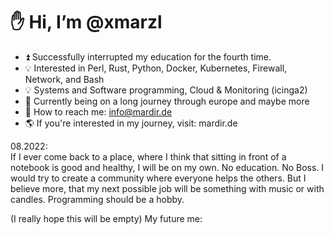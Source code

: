 # :hand: Hi, I’m @xmarzl
- :arrow_double_up: Successfully interrupted my education for the fourth time.
- :bulb: Interested in Perl, Rust, Python, Docker, Kubernetes, Firewall, Network, and Bash
- :bulb: Systems and Software programming, Cloud & Monitoring (icinga2)
- :seedling: Currently being on a long journey through europe and maybe more
- :email: How to reach me: info@mardir.de
- :earth_americas: If you're interested in my journey, visit: mardir.de

08.2022:  
If I ever come back to a place, where I think that sitting in front of a notebook is good and healthy, I will be on my own. No education. No Boss. I would try to create a community where everyone helps the others. But I believe more, that my next possible job will be something with music or with candles. Programming should be a hobby.

(I really hope this will be empty)
My future me:


<!---
xmarzl/xmarzl is a ✨ special ✨ repository because you are ✨ special ✨
--->
